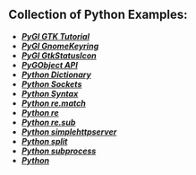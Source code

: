## Collection of Python Examples:

- ***[PyGI GTK Tutorial](http://python-gtk-3-tutorial.readthedocs.io/)***
- ***[PyGI GnomeKeyring](PythonGIGnomeKeyring.md)***
- ***[PyGI GtkStatusIcon](PythonGIGtkStatusIcon.md)***
- ***[PyGObject API](https://lazka.github.io/pgi-docs/)***
- ***[Python Dictionary](PythonDictionary.md)***
- ***[Python Sockets](http://pleac.sourceforge.net/pleac_python/sockets.html)***
- ***[Python Syntax](PythonSyntax.md)***
- ***[Python re.match](PythonReMatch.md)***
- ***[Python re](PythonRe.md)***
- ***[Python re.sub](PythonReSub.md)***
- ***[Python simplehttpserver](Pythonsimplehttpserver.md)***
- ***[Python split](Pythonsplit.md)***
- ***[Python subprocess](Pythonsubprocess.md)***
- ***[Python](Python.md)***
